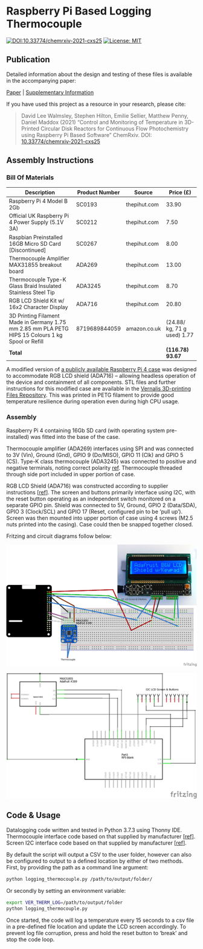 # Raspberry Pi Based Logging Thermocouple

[![DOI:10.33774/chemrxiv-2021-cxs25](https://img.shields.io/badge/DOI-10.33774%2Fchemrxiv--2021--cxs25-blue)][paper]
[![License: MIT](https://img.shields.io/badge/License-MIT-green)](../LICENSE)

## Publication

Detailed information about the design and testing of these files is available in the accompanying paper:

[Paper][paper] | [Supplementary Information][si]

If you have used this project as a resource in your research, please cite:

> David Lee Walmsley, Stephen Hilton, Emilie Sellier, Matthew Penny, Daniel Maddox (2021) “Control and Monitoring of Temperature in 3D-Printed Circular Disk Reactors for Continuous Flow Photochemistry using Raspberry Pi Based Software” ChemRxiv. DOI: [10.33774/chemrxiv-2021-cxs25][paper]

[paper]: https://doi.org/10.33774/chemrxiv-2021-cxs25
[si]: https://chemrxiv.org/engage/api-gateway/chemrxiv/assets/orp/resource/item/617fc58581c4fc77f2e8b692/original/control-and-monitoring-of-temperature-in-3d-printed-circular-disk-reactors-for-continuous-flow-photochemistry-using-raspberry-pi-based-software.pdf

## Assembly Instructions

### Bill Of Materials

| Description | Product Number | Source | Price (£) |
| ------ | ------ | ------ | ------ |
| Raspberry Pi 4 Model B 2Gb | SC0193 | thepihut.com | 33.90 |
| Official UK Raspberry Pi 4 Power Supply (5.1V 3A) | SC0212 | thepihut.com | 7.50 |
| Raspbian Preinstalled 16GB Micro SD Card [Discontinued] | SC0267 | thepihut.com | 8.00 |
| Thermocouple Amplifier MAX31855 breakout board | ADA269 | thepihut.com | 13.00 |
| Thermocouple Type-K Glass Braid Insulated Stainless Steel Tip | ADA3245 | thepihut.com | 8.70 |
| RGB LCD Shield Kit w/ 16x2 Character Display | ADA716 | thepihut.com | 20.80 |
| 3D Printing Filament Made in Germany 1.75 mm 2.85 mm PLA PETG HIPS 15 Colours 1 kg Spool or Refill | 8719689844059 | amazon.co.uk | (24.88/ kg, 71 g used) 1.77 |
| **Total** |  |  | **(116.78) 93.67** |

A modified version of [a publicly available Raspberry Pi 4 case](https://www.thingiverse.com/thing:3723561) was designed to accommodate RGB LCD shield (ADA716) – allowing headless operation of the device and containment of all components. STL files and further instructions for this modified case are available in the [Vernalis 3D-printing Files Repository][case]. This was printed in PETG filament to provide good temperature resilience during operation even during high CPU usage.

[case]: https://github.com/vernalis/3Dprint_files

### Assembly

Raspberry Pi 4 containing 16Gb SD card (with operating system pre-installed) was fitted into the base of the case.

Thermocouple amplifier (ADA269) interfaces using SPI and was connected to 3V (Vin), Ground (Gnd), GPIO 9 (Do/MISO), GPIO 11 (Clk) and GPIO 5 (CS). Type-K class thermocouple (ADA3245) was connected to positive and negative terminals, noting correct polarity [ref][ADA269]. Thermocouple threaded through side port included in upper portion of case.

RGB LCD Shield (ADA716) was constructed according to supplier instructions [[ref][ADA716]]. The screen and buttons primarily interface using I2C, with the reset button operating as an independent switch monitored on a separate GPIO pin. Shield was connected to 5V, Ground, GPIO 2 (Data/SDA), GPIO 3 (Clock/SCL) and GPIO 17 (Reset, configured pin to be ‘pull up’). Screen was then mounted into upper portion of case using 4 screws (M2.5 nuts printed into the casing). Case could then be snapped together closed.

Fritzing and circuit diagrams follow below:

![Fritzing_Diagram][fritzing]

![Circuit_Diagram][circuit]

[circuit]: Circuit.png
[fritzing]: Fritzing.png
[ADA269]: https://learn.adafruit.com/thermocouple/overview
[ADA716]: https://learn.adafruit.com/rgb-lcd-shield/overview

## Code & Usage

Datalogging code written and tested in Python 3.7.3 using Thonny IDE. Thermocouple interface code based on that supplied by manufacturer [[ref][ADA269]]. Screen I2C interface code based on that supplied by manufacturer [[ref][ADA716]].

By default the script will output a CSV to the user folder, however can also be configured to output to a defined location by either of two methods. First, by providing the path as a command line argument:

```bash
python logging_thermocouple.py /path/to/output/folder/
```

Or secondly by setting an environment variable:

```bash
export VER_THERM_LOG=/path/to/output/folder
python logging_thermocouple.py
```

Once started, the code will log a temperature every 15 seconds to a csv file in a pre-defined file location and update the LCD screen accordingly.
To prevent log file corruption, press and hold the reset button to ‘break’ and stop the code loop.
